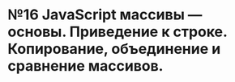 # №16 JavaScript массивы — основы. Приведение к строке. Копирование, объединение и сравнение массивов.